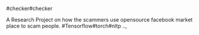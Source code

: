 #checker#checker

A Research Project on how the scammers use opensource facebook market place to scam people. 
#Tensorflow#torch#nltp .., 

